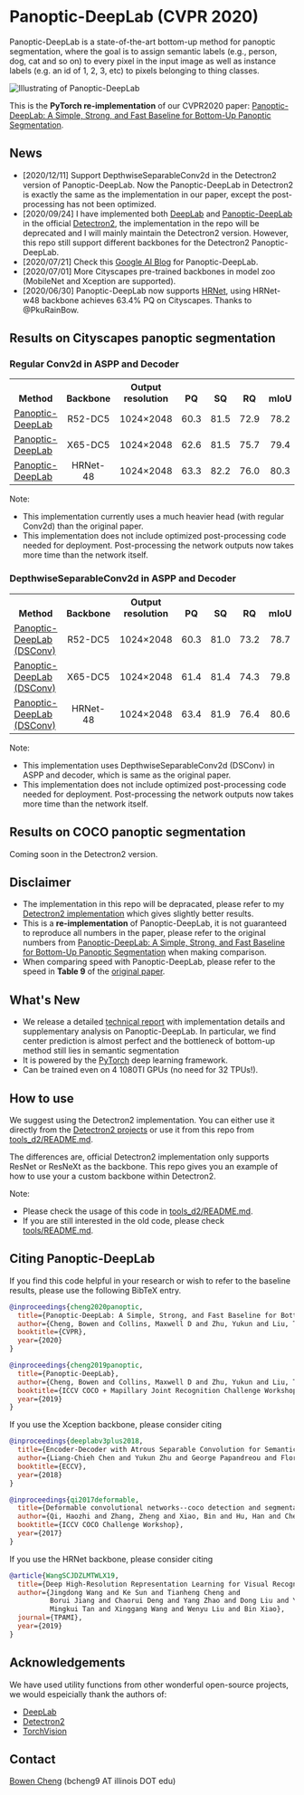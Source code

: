 # Panoptic-DeepLab (CVPR 2020)

Panoptic-DeepLab is a state-of-the-art bottom-up method for panoptic segmentation, 
where the goal is to assign semantic labels (e.g., person, dog, cat and so on) to 
every pixel in the input image as well as instance labels (e.g. an id of 1, 2, 3, 
etc) to pixels belonging to thing classes. 

![Illustrating of Panoptic-DeepLab](/docs/panoptic_deeplab.png)

This is the **PyTorch re-implementation** of our CVPR2020 paper: 
[Panoptic-DeepLab: A Simple, Strong, and Fast Baseline for Bottom-Up Panoptic Segmentation](https://arxiv.org/abs/1911.10194).

## News
* [2020/12/11] Support DepthwiseSeparableConv2d in the Detectron2 version of Panoptic-DeepLab. Now the Panoptic-DeepLab in Detectron2 is exactly the same as the implementation in our paper, except the post-processing has not been optimized.
* [2020/09/24] I have implemented both [DeepLab](https://github.com/facebookresearch/detectron2/tree/master/projects/DeepLab) and [Panoptic-DeepLab](https://github.com/facebookresearch/detectron2/tree/master/projects/Panoptic-DeepLab) in the official [Detectron2](https://github.com/facebookresearch/detectron2), the implementation in the repo will be deprecated and I will mainly maintain the Detectron2 version. However, this repo still support different backbones for the Detectron2 Panoptic-DeepLab.
* [2020/07/21] Check this [Google AI Blog](https://ai.googleblog.com/2020/07/improving-holistic-scene-understanding.html) for Panoptic-DeepLab.
* [2020/07/01] More Cityscapes pre-trained backbones in model zoo (MobileNet and Xception are supported).
* [2020/06/30] Panoptic-DeepLab now supports [HRNet](https://github.com/HRNet), using HRNet-w48 backbone achieves 63.4% PQ on Cityscapes. Thanks to @PkuRainBow.

## Results on Cityscapes panoptic segmentation
### Regular Conv2d in ASPP and Decoder
<table><tbody>
<!-- START TABLE -->
<!-- TABLE HEADER -->
<th valign="bottom">Method</th>
<th valign="bottom">Backbone</th>
<th valign="bottom">Output<br/>resolution</th>
<th valign="bottom">PQ</th>
<th valign="bottom">SQ</th>
<th valign="bottom">RQ</th>
<th valign="bottom">mIoU</th>
<th valign="bottom">AP</th>
<th valign="bottom">download</th>
<!-- TABLE BODY -->
 <tr><td align="left"><a href="https://github.com/facebookresearch/detectron2/blob/master/projects/Panoptic-DeepLab/configs/Cityscapes-PanopticSegmentation/panoptic_deeplab_R_52_os16_mg124_poly_90k_bs32_crop_512_1024.yaml">Panoptic-DeepLab</td>
<td align="center">R52-DC5</td>
<td align="center">1024&times;2048</td>
<td align="center"> 60.3 </td>
<td align="center"> 81.5 </td>
<td align="center"> 72.9 </td>
<td align="center"> 78.2 </td>
<td align="center"> 33.2 </td>
<td align="center"><a href="
">model</a></td>
</tr>
 <tr><td align="left"><a href="tools_d2/configs/Cityscapes-PanopticSegmentation/panoptic_deeplab_X_65_os16_mg124_poly_90k_bs32_crop_512_1024.yaml">Panoptic-DeepLab</a></td>
<td align="center">X65-DC5</td>
<td align="center">1024&times;2048</td>
<td align="center"> 62.6 </td>
<td align="center"> 81.5 </td>
<td align="center"> 75.7 </td>
<td align="center"> 79.4 </td>
<td align="center"> 32.8 </td>
<td align="center"><a href="https://drive.google.com/file/d/1F9Biuu9UmgfCyatP5yQTYN5V5_YyVGA2/view?usp=sharing
">model</a></td>
</tr>
 <tr><td align="left"><a href="tools_d2/configs/Cityscapes-PanopticSegmentation/panoptic_deeplab_H_48_os16_mg124_poly_90k_bs32_crop_512_1024.yaml">Panoptic-DeepLab</a></td>
<td align="center">HRNet-48</td>
<td align="center">1024&times;2048</td>
<td align="center"> 63.3 </td>
<td align="center"> 82.2 </td>
<td align="center"> 76.0 </td>
<td align="center"> 80.3 </td>
<td align="center"> 35.9 </td>
<td align="center"><a href="https://drive.google.com/file/d/1jQp844gR9NvAXmSXNuRgiY516LsRbTSN/view?usp=sharing
">model</a></td>
</tr>
</tbody></table>

Note:
- This implementation currently uses a much heavier head (with regular Conv2d) than the original paper.
- This implementation does not include optimized post-processing code needed for deployment. Post-processing the network
  outputs now takes more time than the network itself.

### DepthwiseSeparableConv2d in ASPP and Decoder
<table><tbody>
<!-- START TABLE -->
<!-- TABLE HEADER -->
<th valign="bottom">Method</th>
<th valign="bottom">Backbone</th>
<th valign="bottom">Output<br/>resolution</th>
<th valign="bottom">PQ</th>
<th valign="bottom">SQ</th>
<th valign="bottom">RQ</th>
<th valign="bottom">mIoU</th>
<th valign="bottom">AP</th>
<th valign="bottom">download</th>
<!-- TABLE BODY -->
 <tr><td align="left"><a href="https://github.com/facebookresearch/detectron2/blob/master/projects/Panoptic-DeepLab/configs/Cityscapes-PanopticSegmentation/panoptic_deeplab_R_52_os16_mg124_poly_90k_bs32_crop_512_1024_dsconv.yaml">Panoptic-DeepLab (DSConv)</td>
<td align="center">R52-DC5</td>
<td align="center">1024&times;2048</td>
<td align="center"> 60.3 </td>
<td align="center"> 81.0 </td>
<td align="center"> 73.2 </td>
<td align="center"> 78.7 </td>
<td align="center"> 32.1 </td>
<td align="center"><a href="
">model</a></td>
</tr>
 <tr><td align="left"><a href="tools_d2/configs/Cityscapes-PanopticSegmentation/panoptic_deeplab_X_65_os16_mg124_poly_90k_bs32_crop_512_1024_dsconv.yaml">Panoptic-DeepLab (DSConv)</a></td>
<td align="center">X65-DC5</td>
<td align="center">1024&times;2048</td>
<td align="center"> 61.4 </td>
<td align="center"> 81.4 </td>
<td align="center"> 74.3 </td>
<td align="center"> 79.8 </td>
<td align="center"> 32.6 </td>
<td align="center"><a href="https://drive.google.com/file/d/1ZR3YxFEdwF498NWq9ENFCEsTIiOjvMbp/view?usp=sharing
">model</a></td>
</tr>
 <tr><td align="left"><a href="tools_d2/configs/Cityscapes-PanopticSegmentation/panoptic_deeplab_H_48_os16_mg124_poly_90k_bs32_crop_512_1024_dsconv.yaml">Panoptic-DeepLab (DSConv)</a></td>
<td align="center">HRNet-48</td>
<td align="center">1024&times;2048</td>
<td align="center"> 63.4 </td>
<td align="center"> 81.9 </td>
<td align="center"> 76.4 </td>
<td align="center"> 80.6 </td>
<td align="center"> 36.2 </td>
<td align="center"><a href="https://drive.google.com/file/d/1t1WB5GUtiwaL0UHngthX7_kWt0rBRNcO/view?usp=sharing
">model</a></td>
</tr>
</tbody></table>

Note:
- This implementation uses DepthwiseSeparableConv2d (DSConv) in ASPP and decoder, which is same as the original paper.
- This implementation does not include optimized post-processing code needed for deployment. Post-processing the network
  outputs now takes more time than the network itself.

## Results on COCO panoptic segmentation
Coming soon in the Detectron2 version.

## Disclaimer
* The implementation in this repo will be depracated, please refer to my [Detectron2 implementation](https://github.com/facebookresearch/detectron2/tree/master/projects/Panoptic-DeepLab) which gives slightly better results.
* This is a **re-implementation** of Panoptic-DeepLab, it is not guaranteed to reproduce all numbers in the paper, please refer to the
original numbers from [Panoptic-DeepLab: A Simple, Strong, and Fast Baseline for Bottom-Up Panoptic Segmentation](https://arxiv.org/abs/1911.10194)
when making comparison.
* When comparing speed with Panoptic-DeepLab, please refer to the speed in **Table 9** of the [original paper](https://arxiv.org/abs/1911.10194).

## What's New
* We release a detailed [technical report](/docs/tech_report.pdf) with implementation details 
and supplementary analysis on Panoptic-DeepLab. In particular, we find center prediction is almost perfect and the bottleneck of 
bottom-up method still lies in semantic segmentation
* It is powered by the [PyTorch](https://pytorch.org) deep learning framework.
* Can be trained even on 4 1080TI GPUs (no need for 32 TPUs!).

## How to use
We suggest using the Detectron2 implementation. You can either use it directly from the [Detectron2 projects](https://github.com/facebookresearch/detectron2/tree/master/projects/Panoptic-DeepLab) or use it from this repo from [tools_d2/README.md](/tools_d2/README.md).

The differences are, official Detectron2 implementation only supports ResNet or ResNeXt as the backbone. This repo gives you an example of how to use your a custom backbone within Detectron2.

Note:
* Please check the usage of this code in [tools_d2/README.md](/tools_d2/README.md).
* If you are still interested in the old code, please check [tools/README.md](/tools/README.md).

## Citing Panoptic-DeepLab

If you find this code helpful in your research or wish to refer to the baseline results, please use the following BibTeX entry.

```BibTeX
@inproceedings{cheng2020panoptic,
  title={Panoptic-DeepLab: A Simple, Strong, and Fast Baseline for Bottom-Up Panoptic Segmentation},
  author={Cheng, Bowen and Collins, Maxwell D and Zhu, Yukun and Liu, Ting and Huang, Thomas S and Adam, Hartwig and Chen, Liang-Chieh},
  booktitle={CVPR},
  year={2020}
}

@inproceedings{cheng2019panoptic,
  title={Panoptic-DeepLab},
  author={Cheng, Bowen and Collins, Maxwell D and Zhu, Yukun and Liu, Ting and Huang, Thomas S and Adam, Hartwig and Chen, Liang-Chieh},
  booktitle={ICCV COCO + Mapillary Joint Recognition Challenge Workshop},
  year={2019}
}
```

If you use the Xception backbone, please consider citing
```BibTeX
@inproceedings{deeplabv3plus2018,
  title={Encoder-Decoder with Atrous Separable Convolution for Semantic Image Segmentation},
  author={Liang-Chieh Chen and Yukun Zhu and George Papandreou and Florian Schroff and Hartwig Adam},
  booktitle={ECCV},
  year={2018}
}

@inproceedings{qi2017deformable,
  title={Deformable convolutional networks--coco detection and segmentation challenge 2017 entry},
  author={Qi, Haozhi and Zhang, Zheng and Xiao, Bin and Hu, Han and Cheng, Bowen and Wei, Yichen and Dai, Jifeng},
  booktitle={ICCV COCO Challenge Workshop},
  year={2017}
}
```

If you use the HRNet backbone, please consider citing
```BibTeX
@article{WangSCJDZLMTWLX19,
  title={Deep High-Resolution Representation Learning for Visual Recognition},
  author={Jingdong Wang and Ke Sun and Tianheng Cheng and 
          Borui Jiang and Chaorui Deng and Yang Zhao and Dong Liu and Yadong Mu and 
          Mingkui Tan and Xinggang Wang and Wenyu Liu and Bin Xiao},
  journal={TPAMI},
  year={2019}
}
```

## Acknowledgements
We have used utility functions from other wonderful open-source projects, we would espeicially thank the authors of:
- [DeepLab](https://github.com/tensorflow/models/tree/master/research/deeplab)
- [Detectron2](https://github.com/facebookresearch/detectron2)
- [TorchVision](https://github.com/pytorch/vision)

## Contact
[Bowen Cheng](https://bowenc0221.github.io/) (bcheng9 AT illinois DOT edu)
